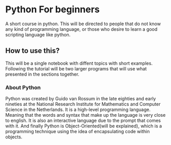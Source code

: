 # Python For beginners
A short course in python. This will be directed to people that do not know any kind of programming language, or those who desire to learn a good scripting language like python.

## How to use this?
This will be a single notebook with diffent topics with short examples. Following the tutorial
will be two larger programs that will use what presented in the sections together.

### About Python
Python was created by Guido van Rossum in the late eighties and early nineties at the National
Research Institute for Mathematics and Computer Science in the Netherlands. It is a high-level 
programming language. Meaning that the words and syntax that make up the language is very close 
to english. It is also an interactive language due to the prompt that comes with it. And finally 
Python is Object-Oriented(will be explained), which is a programming technique using the idea of
encapsulating code within objects.


